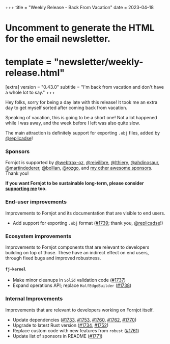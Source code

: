 +++
title = "Weekly Release - Back From Vacation"
date = 2023-04-18

# Uncomment to generate the HTML for the email newsletter.
# template = "newsletter/weekly-release.html"

[extra]
version = "0.43.0"
subtitle = "I'm back from vacation and don't have a whole lot to say."
+++

Hey folks, sorry for being a day late with this release! It took me an extra day to get myself sorted after coming back from vacation.

Speaking of vacation, this is going to be a short one! Not a lot happened while I was away, and the week before I left was also quite slow.

The main attraction is definitely support for exporting `.obj` files, added by [@replicadse]!


### Sponsors

Fornjot is supported by [@webtrax-oz](https://github.com/webtrax-oz), [@reivilibre](https://github.com/reivilibre), [@lthiery](https://github.com/lthiery), [@ahdinosaur](https://github.com/ahdinosaur), [@martindederer](https://github.com/martindederer), [@bollian](https://github.com/bollian), [@rozgo](https://github.com/rozgo), and [my other awesome sponsors](https://github.com/sponsors/hannobraun). Thank you!

<strong class="call-to-action">
    <p>
        If you want Fornjot to be sustainable long-term, please consider <a href="https://github.com/sponsors/hannobraun">supporting me</a> too.
    </p>
</strong>


### End-user improvements

Improvements to Fornjot and its documentation that are visible to end users.

- Add support for exporting `.obj` format ([#1739]; thank you, [@replicadse]!)


### Ecosystem improvements

Improvements to Fornjot components that are relevant to developers building on top of those. These have an indirect effect on end users, through fixed bugs and improved robustness.

#### `fj-kernel`

- Make minor cleanups in `Solid` validation code ([#1737])
- Expand operations API; replace `HalfEdgeBuilder` ([#1738])


### Internal Improvements

Improvements that are relevant to developers working on Fornjot itself.

- Update dependencies ([#1733], [#1753], [#1760], [#1762], [#1770])
- Upgrade to latest Rust version ([#1734], [#1752])
- Replace custom code with new features from `robust` ([#1761])
- Update list of sponsors in README ([#1771])


[#1733]: https://github.com/hannobraun/Fornjot/pull/1733
[#1734]: https://github.com/hannobraun/Fornjot/pull/1734
[#1737]: https://github.com/hannobraun/Fornjot/pull/1737
[#1738]: https://github.com/hannobraun/Fornjot/pull/1738
[#1739]: https://github.com/hannobraun/Fornjot/pull/1739
[#1752]: https://github.com/hannobraun/Fornjot/pull/1752
[#1753]: https://github.com/hannobraun/Fornjot/pull/1753
[#1760]: https://github.com/hannobraun/Fornjot/pull/1760
[#1761]: https://github.com/hannobraun/Fornjot/pull/1761
[#1762]: https://github.com/hannobraun/Fornjot/pull/1762
[#1770]: https://github.com/hannobraun/Fornjot/pull/1770
[#1771]: https://github.com/hannobraun/Fornjot/pull/1771

[@replicadse]: https://github.com/replicadse
